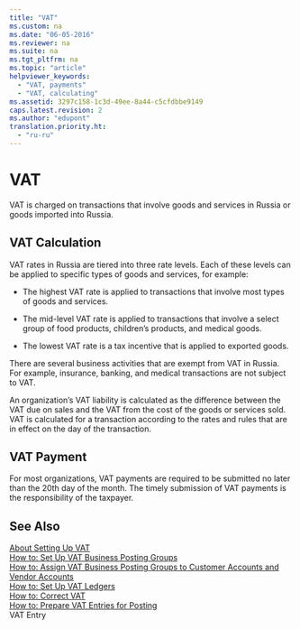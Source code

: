 ```yaml
---
title: "VAT"
ms.custom: na
ms.date: "06-05-2016"
ms.reviewer: na
ms.suite: na
ms.tgt_pltfrm: na
ms.topic: "article"
helpviewer_keywords: 
  - "VAT, payments"
  - "VAT, calculating"
ms.assetid: 3297c158-1c3d-49ee-8a44-c5cfdbbe9149
caps.latest.revision: 2
ms.author: "edupont"
translation.priority.ht: 
  - "ru-ru"
---
```

# VAT
VAT is charged on transactions that involve goods and services in Russia or goods imported into Russia.  
  
## VAT Calculation  
 VAT rates in Russia are tiered into three rate levels. Each of these levels can be applied to specific types of goods and services, for example:  
  
-   The highest VAT rate is applied to transactions that involve most types of goods and services.  
  
-   The mid\-level VAT rate is applied to transactions that involve a select group of food products, children’s products, and medical goods.  
  
-   The lowest VAT rate is a tax incentive that is applied to exported goods.  
  
 There are several business activities that are exempt from VAT in Russia. For example, insurance, banking, and medical transactions are not subject to VAT.  
  
 An organization’s VAT liability is calculated as the difference between the VAT due on sales and the VAT from the cost of the goods or services sold. VAT is calculated for a transaction according to the rates and rules that are in effect on the day of the transaction.  
  
## VAT Payment  
 For most organizations, VAT payments are required to be submitted no later than the 20th day of the month. The timely submission of VAT payments is the responsibility of the taxpayer.  
  
## See Also  
 [About Setting Up VAT](../../Finance/about-setting-up-vat.md)   
 [How to: Set Up VAT Business Posting Groups](../../Finance/how-to-set-up-vat-business-posting-groups.md)   
 [How to: Assign VAT Business Posting Groups to Customer Accounts and Vendor Accounts](../../Finance/how-to-assign-vat-business-posting-groups-to-customer-accounts-and-vendor-accounts.md)   
 [How to: Set Up VAT Ledgers](../../LocalFunctionalityForMicrosoftDynamicsNav2016/Russia/how-to-set-up-vat-ledgers.md)   
 [How to: Correct VAT](../../Finance/how-to-correct-vat.md)   
 [How to: Prepare VAT Entries for Posting](../../LocalFunctionalityForMicrosoftDynamicsNav2016/Russia/how-to-prepare-vat-entries-for-posting.md)   
 VAT Entry